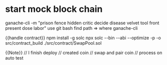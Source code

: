 
# start mock block chain

ganache-cli -m "prison fence hidden critic decide disease velvet tool front present dose labor"
use git bash find path => where ganache-cli

{{handle contract}}
npm install -g solc
npx solc --bin --abi --optimize -p -o src/contract_build ./src/contract/SwapPool.sol

{{Note}}
// I finish deploy
// created coin
// swap and pair coin
// process on auto test
